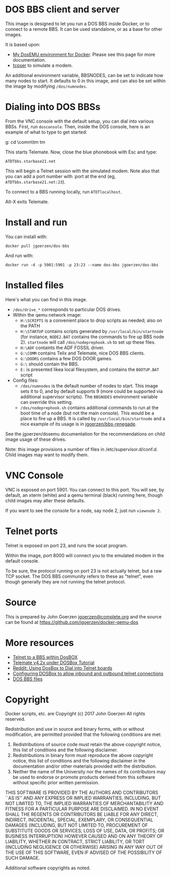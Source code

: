 # DOS BBS client and server

This image is designed to let you run a DOS BBS inside Docker, or to connect
to a remote BBS.  It can be used standalone, or as a base for other images.

It is based upon:
 - [My DosEMU environment for Docker](https://github.com/jgoerzen/docker-dosemu).  Please see this
   page for more documentation.
 - [tcpser](https://packages.debian.org/jessie/tcpser) to simulate a modem.

An additional environment variable, BBSNODES, can be set to indicate how many nodes to
start.  It defaults to 0 in this image, and can also be set within the image
by modifying `/dos/numnodes`.

# Dialing into DOS BBSs

From the VNC console with the default setup, you can dial into various BBSs.  First, run
`dosconsole`.  Then, inside the DOS console, here is an
example of what to type to get started:

   g:
   cd \comm\tm
   tm

This starts Telemate.  Now, close the blue phonebook with Esc and type:

    ATDTbbs.starbase21.net

This will begin a Telnet session with the simulated modem.  Note also
that you can add a port number with :port at the end (eg, `ATDTbbs.starbase21.net:23`).

To connect to a BBS running locally, run `ATDTlocalhost`.

Alt-X exits Telemate.

# Install and run

You can install with:

    docker pull jgoerzen/dos-bbs

And run with:

    docker run -d -p 5901:5901 -p 23:23 --name dos-bbs jgoerzen/dos-bbs

# Installed files

Here's what you can find in this image.

 - `/dos/drive_*` corresponds to particular DOS drives.
 - Within the qemu network image:
   - `H:\SCRIPTS` is a convenient place to drop scripts as needed; also on the PATH
   - `H:\STARTUP` contains scripts generated by `/usr/local/bin/startnode` (for instance,
     `NODE2.BAT` contains the commands to fire up BBS node 2).  `startnode` will call
     `/dos/nodeprephook.sh` to set up these files.
   - `H:\ADF` containts the ADF FOSSIL driver.
   - `G:\COMM` contains Telix and Telemate, nice DOS BBS clients.
   - `G:\DOORS` contains a few DOS DOOR games.
   - `G:\` should contain the BBS.
   - `E:` is presented likea local filesystem, and contains the `BOOTUP.BAT` script
 - Config files:
   - `/dos/numnodes` is the default number of nodes to start.  This image 
      sets it to 0, and by default supports 9 (more could be supported 
      via additional supervisor scripts). The `BBSNODES` environment
      variable can override this setting.
   - `/dos/nodeprephook.sh` contains additional commands to run at the boot time
     of a node (but not the main console).  This would be a place to
     fire up a BBS.  It is called by `/usr/local/bin/startnode` and a nice example
     of its usage is in [jgoerzen/bbs-renegade](https://github.com/jgoerzen/docker-bbs-renegade).

See the jgoerzen/dosemu documentation for the recommendations on child image
usage of these drives.

Note: this image provisions a number of files in /etc/supervisor.d/conf.d. 
Child images may want to modify them.

# VNC Console

VNC is exposed on port 5901.  You can connect to this port.  You will see, by default,
an xterm (white) and a qemu terminal (black) running here, though
child images may alter these defaults.

If you want to see the console for a node, say node 2, just run `viewnode 2`.

# Telnet ports

Telnet is exposed on port 23, and runs the socat program.

Within the image, port 8000 will connect you to the emulated modem
in the default console.

To be sure, the protocol running on port 23 is not actually telnet, but
a raw TCP socket.  The DOS BBS community refers to these as "telnet", even though
generally they are not running the telnet protocol.

# Source

This is prepared by John Goerzen <jgoerzen@complete.org> and the source
can be found at https://github.com/jgoerzen/docker-qemu-dos

# More resources

 - [Telnet to a BBS within DosBOX](http://breakintochat.com/blog/2013/04/17/telnet-to-bbs-within-dosbox-emulator/)
 - [Telemate v4.2x under DOSBox Tutorial](http://www.starbase21.net/telemate.html)
 - [Reddit: Using DosBox to Dial into Telnet boards](https://www.reddit.com/r/retrobattlestations/comments/5o5edj/using_dosbox_to_dial_into_telnet_boards/)
 - [Configuring DOSBox to allow inbound and outbound telnet connections](https://www.megaplonk.com/wiki/doku.php?id=emulation_and_virtualization:configuring_dosbox_to_allow_inbound_and_outbound_telnet_connections_as_if_dial-up_modem_calls)
 - [DOS BBS files](http://archives.thebbs.org/)

# Copyright

Docker scripts, etc. are
Copyright (c) 2017 John Goerzen 
All rights reserved.

Redistribution and use in source and binary forms, with or without
modification, are permitted provided that the following conditions
are met:
1. Redistributions of source code must retain the above copyright
   notice, this list of conditions and the following disclaimer.
2. Redistributions in binary form must reproduce the above copyright
   notice, this list of conditions and the following disclaimer in the
   documentation and/or other materials provided with the distribution.
3. Neither the name of the University nor the names of its contributors
   may be used to endorse or promote products derived from this software
   without specific prior written permission.

THIS SOFTWARE IS PROVIDED BY THE AUTHORS AND CONTRIBUTORS ``AS IS'' AND
ANY EXPRESS OR IMPLIED WARRANTIES, INCLUDING, BUT NOT LIMITED TO, THE
IMPLIED WARRANTIES OF MERCHANTABILITY AND FITNESS FOR A PARTICULAR PURPOSE
ARE DISCLAIMED.  IN NO EVENT SHALL THE REGENTS OR CONTRIBUTORS BE LIABLE
FOR ANY DIRECT, INDIRECT, INCIDENTAL, SPECIAL, EXEMPLARY, OR CONSEQUENTIAL
DAMAGES (INCLUDING, BUT NOT LIMITED TO, PROCUREMENT OF SUBSTITUTE GOODS
OR SERVICES; LOSS OF USE, DATA, OR PROFITS; OR BUSINESS INTERRUPTION)
HOWEVER CAUSED AND ON ANY THEORY OF LIABILITY, WHETHER IN CONTRACT, STRICT
LIABILITY, OR TORT (INCLUDING NEGLIGENCE OR OTHERWISE) ARISING IN ANY WAY
OUT OF THE USE OF THIS SOFTWARE, EVEN IF ADVISED OF THE POSSIBILITY OF
SUCH DAMAGE.

Additional software copyrights as noted.

